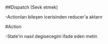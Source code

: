 ##Dispatch (Sevk etmek)

-Actionları bileşen icerisinden reducer'a aktarır

#Action

-State'in nasıl degisecegini ifade eden metin
